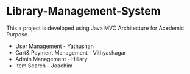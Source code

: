 # Library-Management-System

This a project is developed using Java MVC Architecture for Acedemic Purpose.

- User Management               - Yathushan
- Cart& Payment Management      - Vithyashagar  
- Admin Management              - Hillary
- Item Search                   - Joachim
